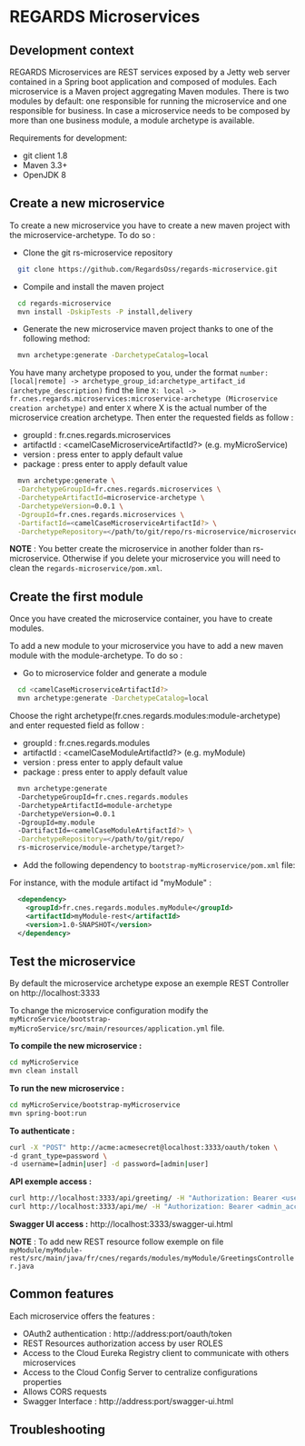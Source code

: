 REGARDS Microservices
=====================

Development context
-------------------

REGARDS Microservices are REST services exposed by a Jetty web server contained in a Spring boot application and composed of modules. Each microservice is a Maven project aggregating Maven modules. There is two modules by default: one responsible for running the microservice and one responsible for business. In case a microservice needs to be composed by more than one business module, a module archetype is available.

Requirements for development:

*	git client 1.8
* Maven 3.3+
* OpenJDK 8

Create a new microservice
-------------------------

To create a new microservice you have to create a new maven project with the microservice-archetype. To do so :

-	Clone the git rs-microservice repository<br>

```bash
  git clone https://github.com/RegardsOss/regards-microservice.git
  ```

-	Compile and install the maven project<br>

```bash
  cd regards-microservice
  mvn install -DskipTests -P install,delivery
```

-	Generate the new microservice maven project thanks to one of the following method:

```bash
  mvn archetype:generate -DarchetypeCatalog=local
```

You have many archetype proposed to you, under the format `number: [local|remote] -> archetype_group_id:archetype_artifact_id (archetype_description)` find the line `X: local -> fr.cnes.regards.microservices:microservice-archetype (Microservice creation archetype)` and enter `X` where X is the actual number of the microservice creation archetype. Then enter the requested fields as follow :

-	groupId : fr.cnes.regards.microservices
-	artifactId : <camelCaseMicroserviceArtifactId?> (e.g. myMicroService)
-	version : press enter to apply default value
-	package : press enter to apply default value

```bash
  mvn archetype:generate \
  -DarchetypeGroupId=fr.cnes.regards.microservices \
  -DarchetypeArtifactId=microservice-archetype \
  -DarchetypeVersion=0.0.1 \
  -DgroupId=fr.cnes.regards.microservices \
  -DartifactId=<camelCaseMicroserviceArtifactId?> \
  -DarchetypeRepository=</path/to/git/repo/rs-microservice/microservice-archetype/target?>
```

**NOTE** : You better create the microservice in another folder than rs-microservice. Otherwise if you delete your microservice you will need to clean the `regards-microservice/pom.xml`.

Create the first module
-----------------------

Once you have created the microservice container, you have to create modules.

To add a new module to your microservice you have to add a new maven module with the module-archetype. To do so :

-	Go to microservice folder and generate a module

```bash
  cd <camelCaseMicroserviceArtifactId?>
  mvn archetype:generate -DarchetypeCatalog=local
```

Choose the right archetype(fr.cnes.regards.modules:module-archetype) and enter requested field as follow :

-	groupId : fr.cnes.regards.modules
-	artifactId : <camelCaseModuleArtifactId?> (e.g. myModule)
-	version : press enter to apply default value
-	package : press enter to apply default value

```bash
  mvn archetype:generate
  -DarchetypeGroupId=fr.cnes.regards.modules
  -DarchetypeArtifactId=module-archetype
  -DarchetypeVersion=0.0.1
  -DgroupId=my.module
  -DartifactId=<camelCaseModuleArtifactId?> \
  -DarchetypeRepository=</path/to/git/repo/
  rs-microservice/module-archetype/target?>
```

-	Add the following dependency to `bootstrap-myMicroservice/pom.xml` file:

For instance, with the module artifact id "myModule" :

```xml
  <dependency>
    <groupId>fr.cnes.regards.modules.myModule</groupId>
    <artifactId>myModule-rest</artifactId>
    <version>1.0-SNAPSHOT</version>
  </dependency>
```

Test the microservice
---------------------

By default the microservice archetype expose an exemple REST Controller on http://localhost:3333

To change the microservice configuration modify the `myMicroService/bootstrap-myMicroService/src/main/resources/application.yml` file.

**To compile the new microservice :**

```bash
cd myMicroService
mvn clean install
```

**To run the new microservice :**

```bash
cd myMicroService/bootstrap-myMicroservice
mvn spring-boot:run
```

**To authenticate :**

```bash
curl -X "POST" http://acme:acmesecret@localhost:3333/oauth/token \
-d grant_type=password \
-d username=[admin|user] -d password=[admin|user]
```

**API exemple access :**<br>

```bash
curl http://localhost:3333/api/greeting/ -H "Authorization: Bearer <user_acces_token>"
curl http://localhost:3333/api/me/ -H "Authorization: Bearer <admin_acces_token>"
```

**Swagger UI access :** http://localhost:3333/swagger-ui.html

**NOTE** : To add new REST resource follow exemple on file `myModule/myModule-rest/src/main/java/fr/cnes/regards/modules/myModule/GreetingsController.java`

Common features
---------------

Each microservice offers the features :

-	OAuth2 authentication : http://address:port/oauth/token
-	REST Resources authorization access by user ROLES
-	Access to the Cloud Eureka Registry client to communicate with others microservices
-	Access to the Cloud Config Server to centralize configurations properties
-	Allows CORS requests
-	Swagger Interface : http://address:port/swagger-ui.html

Troubleshooting
---------------
